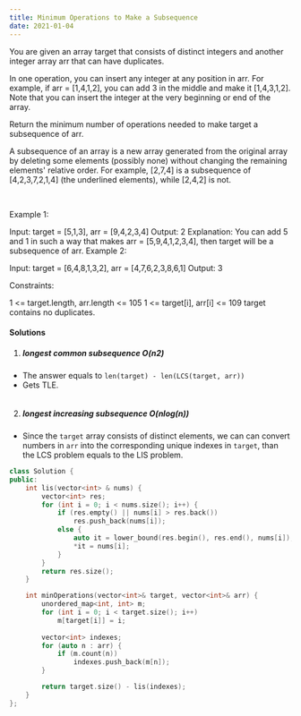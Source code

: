 ```yaml
---
title: Minimum Operations to Make a Subsequence
date: 2021-01-04
---
```

You are given an array target that consists of distinct integers and another integer array arr that can have duplicates.

In one operation, you can insert any integer at any position in arr. For example, if arr = [1,4,1,2], you can add 3 in the middle and make it [1,4,3,1,2]. Note that you can insert the integer at the very beginning or end of the array.

Return the minimum number of operations needed to make target a subsequence of arr.

A subsequence of an array is a new array generated from the original array by deleting some elements (possibly none) without changing the remaining elements' relative order. For example, [2,7,4] is a subsequence of [4,2,3,7,2,1,4] (the underlined elements), while [2,4,2] is not.

 

Example 1:

Input: target = [5,1,3], arr = [9,4,2,3,4]
Output: 2
Explanation: You can add 5 and 1 in such a way that makes arr = [5,9,4,1,2,3,4], then target will be a subsequence of arr.
Example 2:

Input: target = [6,4,8,1,3,2], arr = [4,7,6,2,3,8,6,1]
Output: 3
 

Constraints:

1 <= target.length, arr.length <= 105
1 <= target[i], arr[i] <= 109
target contains no duplicates.


#### Solutions

1. ##### longest common subsequence O(n2)

- The answer equals to `len(target) - len(LCS(target, arr))`
- Gets TLE.

```cpp

```

2. ##### longest increasing subsequence O(nlog(n))


- Since the `target` array consists of distinct elements, we can can convert numbers in `arr` into the corresponding unique indexes in `target`, than the LCS problem equals to the LIS problem.

```cpp
class Solution {
public:
    int lis(vector<int> & nums) {
        vector<int> res;
        for (int i = 0; i < nums.size(); i++) {
            if (res.empty() || nums[i] > res.back())
                res.push_back(nums[i]);
            else {
                auto it = lower_bound(res.begin(), res.end(), nums[i]);
                *it = nums[i];
            }
        }
        return res.size();
    }

    int minOperations(vector<int>& target, vector<int>& arr) {
        unordered_map<int, int> m;
        for (int i = 0; i < target.size(); i++)
            m[target[i]] = i;
        
        vector<int> indexes;
        for (auto n : arr) {
            if (m.count(n))
                indexes.push_back(m[n]);
        }

        return target.size() - lis(indexes);
    }
};
```